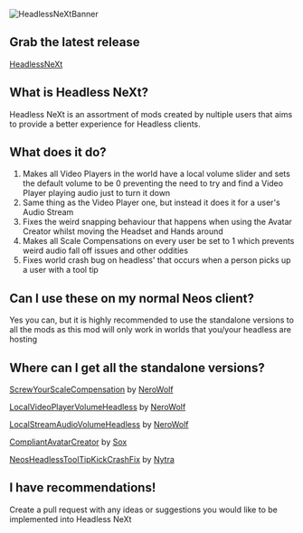 ![HeadlessNeXtBanner](https://user-images.githubusercontent.com/53411604/205525814-0d11ce0d-b342-4dca-a8e6-d6fd50c827bf.png)

## Grab the latest release
[HeadlessNeXt](https://github.com/LeCloutPanda/HeadlessNeXt/releases/latest/download/HeadlessNext.dll)

## What is Headless NeXt?

Headless NeXt is an assortment of mods created by nultiple users that aims to provide a better experience for Headless clients.

## What does it do?

1) Makes all Video Players in the world have a local volume slider and sets the default volume to be 0 preventing the need to try and find a Video Player playing audio just to turn it down
2) Same thing as the Video Player one, but instead it does it for a user's Audio Stream
3) Fixes the weird snapping behaviour that happens when using the Avatar Creator whilst moving the Headset and Hands around
4) Makes all Scale Compensations on every user be set to 1 which prevents weird audio fall off issues and other oddities 
5) Fixes world crash bug on headless' that occurs when a person picks up a user with a tool tip

## Can I use these on my normal Neos client?

Yes you can, but it is highly recommended to use the standalone versions to all the mods as this mod will only work in worlds that you/your headless are hosting

## Where can I get all the standalone versions?

[ScrewYourScaleCompensation](https://github.com/NeroWolf001/ScrewYourScaleCompensation) by [NeroWolf](https://github.com/NeroWolf001)

[LocalVideoPlayerVolumeHeadless](https://github.com/NeroWolf001/LocalVideoPlayerVolumeHeadless) by [NeroWolf](https://github.com/NeroWolf001)

[LocalStreamAudioVolumeHeadless](https://github.com/NeroWolf001/LocalStreamAudioVolumeHeadless) by [NeroWolf](https://github.com/NeroWolf001)

[CompliantAvatarCreator](https://github.com/Sox-NeosVR/CompliantAvatarCreator) by [Sox](https://github.com/Sox-NeosVR)

[NeosHeadlessToolTipKickCrashFix](https://github.com/Nytra/NeosHeadlessToolTipKickCrashFix) by [Nytra](https://github.com/Nytra)

## I have recommendations!
Create a pull request with any ideas or suggestions you would like to be implemented into Headless NeXt
